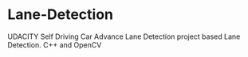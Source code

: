 # Lane-Detection
UDACITY Self Driving Car Advance Lane Detection project based Lane Detection. C++ and OpenCV

